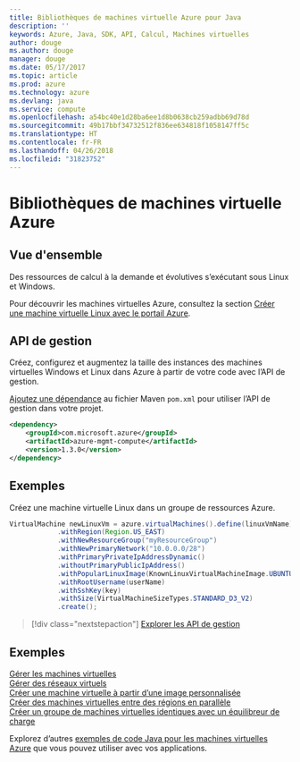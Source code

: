 ```yaml
---
title: Bibliothèques de machines virtuelle Azure pour Java
description: ''
keywords: Azure, Java, SDK, API, Calcul, Machines virtuelles
author: douge
ms.author: douge
manager: douge
ms.date: 05/17/2017
ms.topic: article
ms.prod: azure
ms.technology: azure
ms.devlang: java
ms.service: compute
ms.openlocfilehash: a54bc40e1d28ba6ee1d8b0638cb259adbb69d78d
ms.sourcegitcommit: 49b17bbf34732512f836ee634818f1058147ff5c
ms.translationtype: HT
ms.contentlocale: fr-FR
ms.lasthandoff: 04/26/2018
ms.locfileid: "31823752"
---
```

# <a name="azure-virtual-machine-libraries"></a>Bibliothèques de machines virtuelle Azure

## <a name="overview"></a>Vue d'ensemble

Des ressources de calcul à la demande et évolutives s’exécutant sous Linux et Windows.

Pour découvrir les machines virtuelles Azure, consultez la section [Créer une machine virtuelle Linux avec le portail Azure](/azure/virtual-machines/linux/quick-create-portal).

## <a name="management-api"></a>API de gestion

Créez, configurez et augmentez la taille des instances des machines virtuelles Windows et Linux dans Azure à partir de votre code avec l’API de gestion.

[Ajoutez une dépendance](https://maven.apache.org/guides/getting-started/index.html#How_do_I_use_external_dependencies) au fichier Maven `pom.xml` pour utiliser l’API de gestion dans votre projet.  

```XML
<dependency>
    <groupId>com.microsoft.azure</groupId>
    <artifactId>azure-mgmt-compute</artifactId>
    <version>1.3.0</version>
</dependency>
```   


## <a name="example"></a>Exemples

Créez une machine virtuelle Linux dans un groupe de ressources Azure.

```java
VirtualMachine newLinuxVm = azure.virtualMachines().define(linuxVmName)
            .withRegion(Region.US_EAST)
            .withNewResourceGroup("myResourceGroup")
            .withNewPrimaryNetwork("10.0.0.0/28")
            .withPrimaryPrivateIpAddressDynamic()
            .withoutPrimaryPublicIpAddress()
            .withPopularLinuxImage(KnownLinuxVirtualMachineImage.UBUNTU_SERVER_16_04_LTS)
            .withRootUsername(userName)
            .withSshKey(key)
            .withSize(VirtualMachineSizeTypes.STANDARD_D3_V2)
            .create();
```

> [!div class="nextstepaction"]
> [Explorer les API de gestion](/java/api/overview/azure/virtualmachines/management)


## <a name="samples"></a>Exemples

[Gérer les machines virtuelles][1]   
[Gérer des réseaux virtuels][6]   
[Créer une machine virtuelle à partir d’une image personnalisée][2]   
[Créer des machines virtuelles entre des régions en parallèle][5]    
[Créer un groupe de machines virtuelles identiques avec un équilibreur de charge][7]    

[1]: ../docs-ref-conceptual/java-sdk-manage-virtual-machines.md
[2]: https://azure.microsoft.com/resources/samples/managed-disk-java-create-virtual-machine-using-custom-image/
[5]: ../docs-ref-conceptual/java-sdk-virtual-machines-in-parallel.md
[6]: ../docs-ref-conceptual/java-sdk-manage-virtual-networks.md
[7]: ../docs-ref-conceptual/java-sdk-manage-vm-scalesets.md

Explorez d’autres [exemples de code Java pour les machines virtuelles Azure](https://azure.microsoft.com/resources/samples/?platform=java&term=VM) que vous pouvez utiliser avec vos applications.